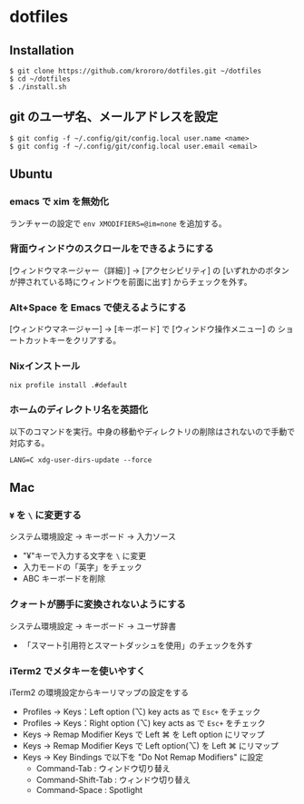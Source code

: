 # dotfiles

## Installation

```console
$ git clone https://github.com/krororo/dotfiles.git ~/dotfiles
$ cd ~/dotfiles
$ ./install.sh
```

## git のユーザ名、メールアドレスを設定

```console
$ git config -f ~/.config/git/config.local user.name <name>
$ git config -f ~/.config/git/config.local user.email <email>
```

## Ubuntu

### emacs で xim を無効化

ランチャーの設定で `env XMODIFIERS=@im=none` を追加する。

### 背面ウィンドウのスクロールをできるようにする

[ウィンドウマネージャー（詳細）] -> [アクセシビリティ] の
[いずれかのボタンが押されている時にウィンドウを前面に出す]
からチェックを外す。

### Alt+Space を Emacs で使えるようにする

[ウィンドウマネージャー] -> [キーボード] で [ウィンドウ操作メニュー] の
ショートカットキーをクリアする。

### Nixインストール

```shell-session
nix profile install .#default
```

### ホームのディレクトリ名を英語化

以下のコマンドを実行。中身の移動やディレクトリの削除はされないので手動で対応する。

```shell-session
LANG=C xdg-user-dirs-update --force
```

## Mac

### `¥` を `\` に変更する
システム環境設定 → キーボード → 入力ソース

- "¥"キーで入力する文字を `\` に変更
- 入力モードの「英字」をチェック
- ABC キーボードを削除

### クォートが勝手に変換されないようにする
システム環境設定 → キーボード → ユーザ辞書

- 「スマート引用符とスマートダッシュを使用」のチェックを外す

### iTerm2 でメタキーを使いやすく
iTerm2 の環境設定からキーリマップの設定をする

* Profiles → Keys：Left option (⌥) key acts as で `Esc+` をチェック
* Profiles → Keys：Right option (⌥) key acts as で `Esc+` をチェック
* Keys → Remap Modifier Keys で Left ⌘ を Left option にリマップ
* Keys → Remap Modifier Keys で Left option(⌥) を Left ⌘ にリマップ
* Keys → Key Bindings で以下を "Do Not Remap Modifiers" に設定
  * Command-Tab : ウィンドウ切り替え
  * Command-Shift-Tab : ウィンドウ切り替え
  * Command-Space : Spotlight
